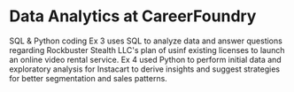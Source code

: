 # Data Analytics at CareerFoundry
SQL & Python coding
Ex 3 uses SQL to analyze data and answer questions regarding Rockbuster Stealth LLC's plan of usinf existing licenses to launch an online video rental service.
Ex 4 used Python to perform initial data and exploratory analysis for Instacart to derive insights and suggest strategies for better segmentation and sales patterns.
